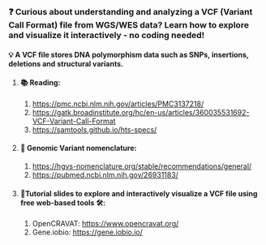 ### ❓ Curious about understanding and analyzing a VCF (Variant Call Format) file from WGS/WES data? Learn how to explore and visualize it interactively - no coding needed!

#### 💡 A VCF file stores DNA polymorphism data such as SNPs, insertions, deletions and structural variants.

1. #### 📚 Reading:
   1. https://pmc.ncbi.nlm.nih.gov/articles/PMC3137218/
   2. https://gatk.broadinstitute.org/hc/en-us/articles/360035531692-VCF-Variant-Call-Format
   3. https://samtools.github.io/hts-specs/ 

2. #### 🧬 Genomic Variant nomenclature:
   1. https://hgvs-nomenclature.org/stable/recommendations/general/
   2. https://pubmed.ncbi.nlm.nih.gov/26931183/ 

3. #### 📌Tutorial slides to explore and interactively visualize a VCF file using free web-based tools 🛠️:
    1. OpenCRAVAT: https://www.opencravat.org/
    2. Gene.iobio: https://gene.iobio.io/
 
